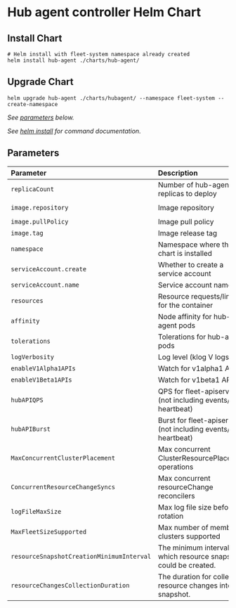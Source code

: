 # Hub agent controller Helm Chart

## Install Chart

```console
# Helm install with fleet-system namespace already created
helm install hub-agent ./charts/hub-agent/
```

## Upgrade Chart

```console
helm upgrade hub-agent ./charts/hubagent/ --namespace fleet-system --create-namespace
```

_See [parameters](#parameters) below._

_See [helm install](https://helm.sh/docs/helm/helm_install/) for command documentation._

## Parameters

| Parameter                                 | Description                                                                                | Default                                          |
|:------------------------------------------|:------------------------------------------------------------------------------------------|:-------------------------------------------------|
| `replicaCount`                            | Number of hub-agent replicas to deploy                                                     | `1`                                              |
| `image.repository`                        | Image repository                                                                           | `ghcr.io/azure/azure/fleet/hub-agent`            |
| `image.pullPolicy`                        | Image pull policy                                                                          | `Always`                                         |
| `image.tag`                               | Image release tag                                                                          | `v0.1.0`                                         |
| `namespace`                               | Namespace where this chart is installed                                                    | `fleet-system`                                   |
| `serviceAccount.create`                   | Whether to create a service account                                                        | `true`                                           |
| `serviceAccount.name`                     | Service account name                                                                       | `hub-agent-sa`                                   |
| `resources`                               | Resource requests/limits for the container                                                 | limits: 500m CPU, 1Gi; requests: 100m CPU, 128Mi |
| `affinity`                                | Node affinity for hub-agent pods                                                           | `{}`                                             |
| `tolerations`                             | Tolerations for hub-agent pods                                                             | `[]`                                             |
| `logVerbosity`                            | Log level (klog V logs)                                                                    | `5`                                              |
| `enableV1Alpha1APIs`                      | Watch for v1alpha1 APIs                                                                    | `false`                                          |
| `enableV1Beta1APIs`                       | Watch for v1beta1 APIs                                                                     | `true`                                           |
| `hubAPIQPS`                               | QPS for fleet-apiserver (not including events/node heartbeat)                              | `250`                                            |
| `hubAPIBurst`                             | Burst for fleet-apiserver (not including events/node heartbeat)                            | `1000`                                           |
| `MaxConcurrentClusterPlacement`           | Max concurrent ClusterResourcePlacement operations                                         | `100`                                            |
| `ConcurrentResourceChangeSyncs`           | Max concurrent resourceChange reconcilers                                                  | `20`                                             |
| `logFileMaxSize`                          | Max log file size before rotation                                                          | `1000000`                                        |
| `MaxFleetSizeSupported`                   | Max number of member clusters supported                                                    | `100`                                            |
| `resourceSnapshotCreationMinimumInterval` | The minimum interval at which resource snapshots could be created.                         | `30s`                                            |
| `resourceChangesCollectionDuration`       | The duration for collecting resource changes into one snapshot.                            | `15s`                                            |